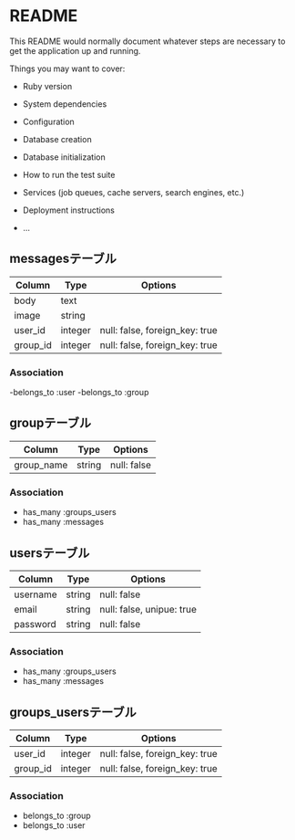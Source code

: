 # README

This README would normally document whatever steps are necessary to get the
application up and running.

Things you may want to cover:

* Ruby version

* System dependencies

* Configuration

* Database creation

* Database initialization

* How to run the test suite

* Services (job queues, cache servers, search engines, etc.)

* Deployment instructions

* ...

## messagesテーブル
|Column|Type|Options|
|------|----|-------|
|body|text|
|image|string|
|user_id|integer|null: false, foreign_key: true|
|group_id|integer|null: false, foreign_key: true|

### Association
-belongs_to :user
-belongs_to :group

## groupテーブル
|Column|Type|Options|
|------|----|-------|
|group_name|string|null: false|


### Association
- has_many :groups_users
- has_many :messages


## usersテーブル
|Column|Type|Options|
|------|----|-------|
|username|string|null: false|
|email|string|null: false, unipue: true|
|password|string|null: false|

### Association
- has_many :groups_users
- has_many :messages

## groups_usersテーブル

|Column|Type|Options|
|------|----|-------|
|user_id|integer|null: false, foreign_key: true|
|group_id|integer|null: false, foreign_key: true|

### Association
- belongs_to :group
- belongs_to :user

